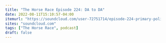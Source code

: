 ```yaml
---
title: "The Horse Race Episode 224: DA to DA"
date: 2022-08-11T15:10:57-04:00
itemurl: "https://soundcloud.com/user-72751714/episode-224-primary-politics"
sites: "soundcloud.com"
tags: ["The Horse Race", podcast]
draft: false
---
```


